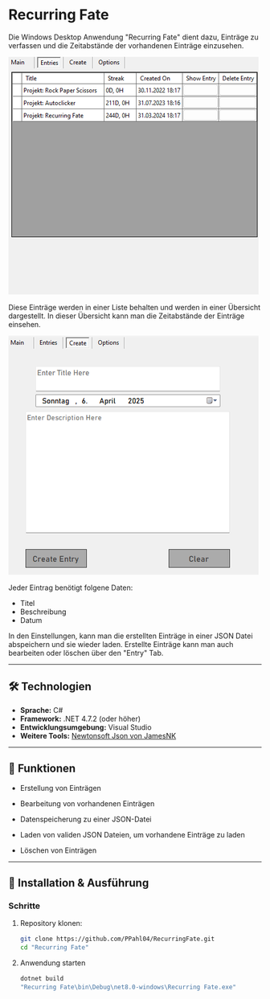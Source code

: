 # Recurring Fate

Die Windows Desktop Anwendung "Recurring Fate" dient dazu, Einträge zu verfassen und die Zeitabstände der vorhandenen Einträge einzusehen.

![Übersicht der Einträge](images/EntriesTab.png "Entry Tab")

Diese Einträge werden in einer Liste behalten und werden in einer Übersicht dargestellt. In dieser Übersicht kann man die Zeitabstände der Einträge einsehen.


![Eintrag erstellen](images/CreateEntryTab.png "Create Tab")

Jeder Eintrag benötigt folgene Daten:
- Titel
- Beschreibung
- Datum

In den Einstellungen, kann man die erstellten Einträge in einer JSON Datei abspeichern und sie wieder laden. Erstellte Einträge kann man auch bearbeiten oder löschen über den "Entry" Tab.

---

## 🛠️ Technologien

- **Sprache:** C#
- **Framework:** .NET 4.7.2 (oder höher)
- **Entwicklungsumgebung:** Visual Studio
- **Weitere Tools:** [Newtonsoft Json von JamesNK](https://github.com/JamesNK/Newtonsoft.Json)
---

## 🚀 Funktionen

- Erstellung von Einträgen
- Bearbeitung von vorhandenen Einträgen
- Datenspeicherung zu einer JSON-Datei
- Laden von validen JSON Dateien, um vorhandene Einträge zu laden

- Löschen von Einträgen

---

## 🔧 Installation & Ausführung

### Schritte

1. Repository klonen:
   ```bash
   git clone https://github.com/PPahl04/RecurringFate.git
   cd "Recurring Fate"

2. Anwendung starten
    ```bash
    dotnet build
    "Recurring Fate\bin\Debug\net8.0-windows\Recurring Fate.exe"
